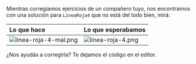 Mientras corregíamos ejercicios de un compañero tuyo, nos encontramos con una solución para `LineaRoja4` que no está del todo bien, mirá:

|Lo que hace|Lo que esperabamos|
|:-|:-|
|![linea-roja-4-mal.png](https://raw.githubusercontent.com/sagrado-corazon-alcal/mumuki-guia-fundamentos-repeticion-simple/master/images/linea-roja-4-mal.png)|![linea-roja-4.png](https://raw.githubusercontent.com/sagrado-corazon-alcal/mumuki-guia-fundamentos-repeticion-simple/master/images/linea-roja-4.png)|

¿Nos ayudás a corregirla? Te dejamos el código en el editor.
